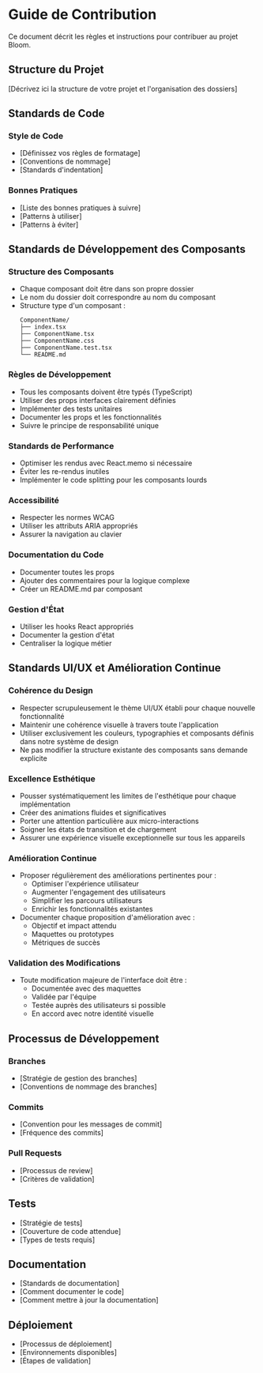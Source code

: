 # Guide de Contribution

Ce document décrit les règles et instructions pour contribuer au projet Bloom.

## Structure du Projet

[Décrivez ici la structure de votre projet et l'organisation des dossiers]

## Standards de Code

### Style de Code
- [Définissez vos règles de formatage]
- [Conventions de nommage]
- [Standards d'indentation]

### Bonnes Pratiques
- [Liste des bonnes pratiques à suivre]
- [Patterns à utiliser]
- [Patterns à éviter]

## Standards de Développement des Composants

### Structure des Composants
- Chaque composant doit être dans son propre dossier
- Le nom du dossier doit correspondre au nom du composant
- Structure type d'un composant :
  ```
  ComponentName/
  ├── index.tsx
  ├── ComponentName.tsx
  ├── ComponentName.css
  ├── ComponentName.test.tsx
  └── README.md
  ```

### Règles de Développement
- Tous les composants doivent être typés (TypeScript)
- Utiliser des props interfaces clairement définies
- Implémenter des tests unitaires
- Documenter les props et les fonctionnalités
- Suivre le principe de responsabilité unique

### Standards de Performance
- Optimiser les rendus avec React.memo si nécessaire
- Éviter les re-rendus inutiles
- Implémenter le code splitting pour les composants lourds

### Accessibilité
- Respecter les normes WCAG
- Utiliser les attributs ARIA appropriés
- Assurer la navigation au clavier

### Documentation du Code
- Documenter toutes les props
- Ajouter des commentaires pour la logique complexe
- Créer un README.md par composant

### Gestion d'État
- Utiliser les hooks React appropriés
- Documenter la gestion d'état
- Centraliser la logique métier

## Standards UI/UX et Amélioration Continue

### Cohérence du Design
- Respecter scrupuleusement le thème UI/UX établi pour chaque nouvelle fonctionnalité
- Maintenir une cohérence visuelle à travers toute l'application
- Utiliser exclusivement les couleurs, typographies et composants définis dans notre système de design
- Ne pas modifier la structure existante des composants sans demande explicite

### Excellence Esthétique
- Pousser systématiquement les limites de l'esthétique pour chaque implémentation
- Créer des animations fluides et significatives
- Porter une attention particulière aux micro-interactions
- Soigner les états de transition et de chargement
- Assurer une expérience visuelle exceptionnelle sur tous les appareils

### Amélioration Continue
- Proposer régulièrement des améliorations pertinentes pour :
  - Optimiser l'expérience utilisateur
  - Augmenter l'engagement des utilisateurs
  - Simplifier les parcours utilisateurs
  - Enrichir les fonctionnalités existantes
- Documenter chaque proposition d'amélioration avec :
  - Objectif et impact attendu
  - Maquettes ou prototypes
  - Métriques de succès

### Validation des Modifications
- Toute modification majeure de l'interface doit être :
  - Documentée avec des maquettes
  - Validée par l'équipe
  - Testée auprès des utilisateurs si possible
  - En accord avec notre identité visuelle

## Processus de Développement

### Branches
- [Stratégie de gestion des branches]
- [Conventions de nommage des branches]

### Commits
- [Convention pour les messages de commit]
- [Fréquence des commits]

### Pull Requests
- [Processus de review]
- [Critères de validation]

## Tests
- [Stratégie de tests]
- [Couverture de code attendue]
- [Types de tests requis]

## Documentation
- [Standards de documentation]
- [Comment documenter le code]
- [Comment mettre à jour la documentation]

## Déploiement
- [Processus de déploiement]
- [Environnements disponibles]
- [Étapes de validation]

